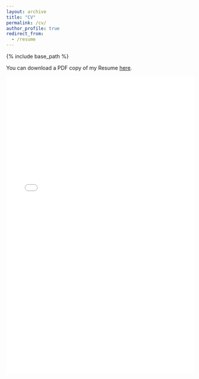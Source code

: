```yaml
---
layout: archive
title: "CV"
permalink: /cv/
author_profile: true
redirect_from:
  - /resume
---
```


{% include base_path %}

You can download a PDF copy of my Resume
[here](/files/Resume_AyushKumarShah_current.pdf).

<iframe src="/files/Resume_AyushKumarShah_current.pdf" width="100%" height="800" frameborder="no" border="0" marginwidth="0" marginheight="0"></iframe>

